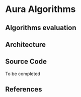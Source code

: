# Aura Algorithms

## 

## Algorithms evaluation

## Architecture

## Source Code

To be completed

## References



